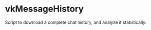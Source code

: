 vkMessageHistory
================

Script to download a complete chat history, and analyze it statistically.
